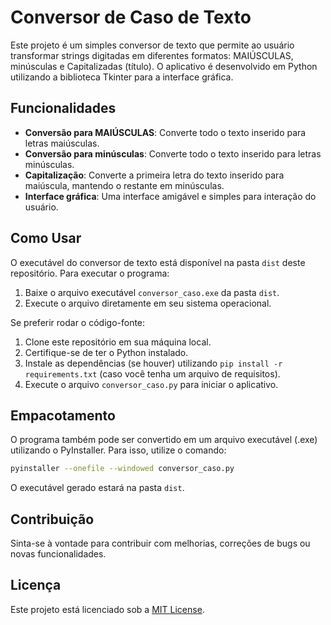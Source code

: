 # Conversor de Caso de Texto

Este projeto é um simples conversor de texto que permite ao usuário transformar strings digitadas em diferentes formatos: MAIÚSCULAS, minúsculas e Capitalizadas (título). O aplicativo é desenvolvido em Python utilizando a biblioteca Tkinter para a interface gráfica.

## Funcionalidades

- **Conversão para MAIÚSCULAS**: Converte todo o texto inserido para letras maiúsculas.
- **Conversão para minúsculas**: Converte todo o texto inserido para letras minúsculas.
- **Capitalização**: Converte a primeira letra do texto inserido para maiúscula, mantendo o restante em minúsculas.
- **Interface gráfica**: Uma interface amigável e simples para interação do usuário.

## Como Usar

O executável do conversor de texto está disponível na pasta `dist` deste repositório. Para executar o programa:

1. Baixe o arquivo executável `conversor_caso.exe` da pasta `dist`.
2. Execute o arquivo diretamente em seu sistema operacional.

Se preferir rodar o código-fonte:

1. Clone este repositório em sua máquina local.
2. Certifique-se de ter o Python instalado.
3. Instale as dependências (se houver) utilizando `pip install -r requirements.txt` (caso você tenha um arquivo de requisitos).
4. Execute o arquivo `conversor_caso.py` para iniciar o aplicativo.

## Empacotamento

O programa também pode ser convertido em um arquivo executável (.exe) utilizando o PyInstaller. Para isso, utilize o comando:

```bash
pyinstaller --onefile --windowed conversor_caso.py
```

O executável gerado estará na pasta `dist`.

## Contribuição

Sinta-se à vontade para contribuir com melhorias, correções de bugs ou novas funcionalidades. 

## Licença

Este projeto está licenciado sob a [MIT License](LICENSE).
